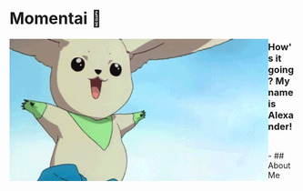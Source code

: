 # Momentai 🌿

<img height="250" align="left" alt="GIF" src="./assests/Terriermon2.gif">

### How's it going? My name is Alexander!

<br>
- 
## About Me
